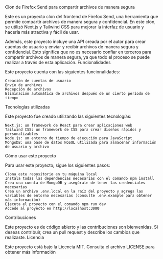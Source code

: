 
Clon de Firefox Send para compartir archivos de manera segura

Este es un proyecto clon del frontend de Firefox Send, una herramienta que permite compartir archivos de manera segura y confidencial. En este clon, se utilizó Next.js y Tailwind CSS para mejorar la interfaz de usuario y hacerla más atractiva y fácil de usar.

Además, este proyecto incluye una API creada por el autor para crear cuentas de usuario y enviar y recibir archivos de manera segura y confidencial. Esto significa que no es necesario confiar en terceros para compartir archivos de manera segura, ya que todo el proceso se puede realizar a través de esta aplicación.
Funcionalidades

Este proyecto cuenta con las siguientes funcionalidades:

    Creación de cuentas de usuario
    Envío de archivos
    Recepción de archivos
    Eliminación automática de archivos después de un cierto período de tiempo

Tecnologías utilizadas

Este proyecto fue creado utilizando las siguientes tecnologías:

    Next.js: un framework de React para crear aplicaciones web
    Tailwind CSS: un framework de CSS para crear diseños rápidos y personalizables
    Node.js: un entorno de tiempo de ejecución para JavaScript
    MongoDB: una base de datos NoSQL utilizada para almacenar información de usuario y archivo

Cómo usar este proyecto

Para usar este proyecto, sigue los siguientes pasos:

    Clona este repositorio en tu máquina local
    Instala todas las dependencias necesarias con el comando npm install
    Crea una cuenta de MongoDB y asegúrate de tener las credenciales necesarias
    Crea un archivo .env.local en la raíz del proyecto y agrega las variables de entorno necesarias (consulte .env.example para obtener más información)
    Ejecuta el proyecto con el comando npm run dev
    Accede al proyecto en http://localhost:3000

Contribuciones

Este proyecto es de código abierto y las contribuciones son bienvenidas. Si deseas contribuir, crea un pull request y describe los cambios que realizaste.
Licencia

Este proyecto está bajo la Licencia MIT. Consulta el archivo LICENSE para obtener más información
